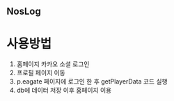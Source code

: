## NosLog

# 사용방법

1. 홈페이지 카카오 소셜 로그인
2. 프로필 페이지 이동
3. p.eagate 페이지에 로그인 한 후 getPlayerData 코드 실행
4. db에 데이터 저장 이후 홈페이지 이용
